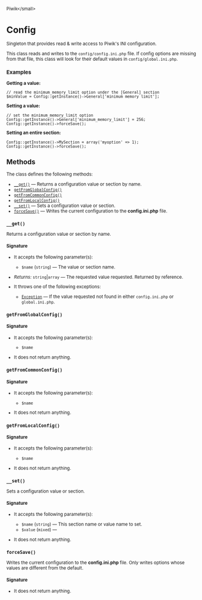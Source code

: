 <small>Piwik\</small>

Config
======

Singleton that provides read & write access to Piwik's INI configuration.

This class reads and writes to the `config/config.ini.php` file. If config
options are missing from that file, this class will look for their default
values in `config/global.ini.php`.

### Examples

**Getting a value:**

    // read the minimum_memory_limit option under the [General] section
    $minValue = Config::getInstance()->General['minimum_memory_limit'];

**Setting a value:**

    // set the minimum_memory_limit option
    Config::getInstance()->General['minimum_memory_limit'] = 256;
    Config::getInstance()->forceSave();

**Setting an entire section:**

    Config::getInstance()->MySection = array('myoption' => 1);
    Config::getInstance()->forceSave();

Methods
-------

The class defines the following methods:

- [`__get()`](#__get) &mdash; Returns a configuration value or section by name.
- [`getFromGlobalConfig()`](#getfromglobalconfig)
- [`getFromCommonConfig()`](#getfromcommonconfig)
- [`getFromLocalConfig()`](#getfromlocalconfig)
- [`__set()`](#__set) &mdash; Sets a configuration value or section.
- [`forceSave()`](#forcesave) &mdash; Writes the current configuration to the **config.ini.php** file.

<a name="__get" id="__get"></a>
<a name="__get" id="__get"></a>
### `__get()`

Returns a configuration value or section by name.

#### Signature

-  It accepts the following parameter(s):
    - `$name` (`string`) &mdash;
       The value or section name.

- *Returns:*  `string`|`array` &mdash;
    The requested value requested. Returned by reference.
- It throws one of the following exceptions:
    - [`Exception`](http://php.net/class.Exception) &mdash; If the value requested not found in either `config.ini.php` or
                  `global.ini.php`.

<a name="getfromglobalconfig" id="getfromglobalconfig"></a>
<a name="getFromGlobalConfig" id="getFromGlobalConfig"></a>
### `getFromGlobalConfig()`

#### Signature

-  It accepts the following parameter(s):
    - `$name`
      
- It does not return anything.

<a name="getfromcommonconfig" id="getfromcommonconfig"></a>
<a name="getFromCommonConfig" id="getFromCommonConfig"></a>
### `getFromCommonConfig()`

#### Signature

-  It accepts the following parameter(s):
    - `$name`
      
- It does not return anything.

<a name="getfromlocalconfig" id="getfromlocalconfig"></a>
<a name="getFromLocalConfig" id="getFromLocalConfig"></a>
### `getFromLocalConfig()`

#### Signature

-  It accepts the following parameter(s):
    - `$name`
      
- It does not return anything.

<a name="__set" id="__set"></a>
<a name="__set" id="__set"></a>
### `__set()`

Sets a configuration value or section.

#### Signature

-  It accepts the following parameter(s):
    - `$name` (`string`) &mdash;
       This section name or value name to set.
    - `$value` (`mixed`) &mdash;
      
- It does not return anything.

<a name="forcesave" id="forcesave"></a>
<a name="forceSave" id="forceSave"></a>
### `forceSave()`

Writes the current configuration to the **config.ini.php** file. Only writes options whose
values are different from the default.

#### Signature

- It does not return anything.

